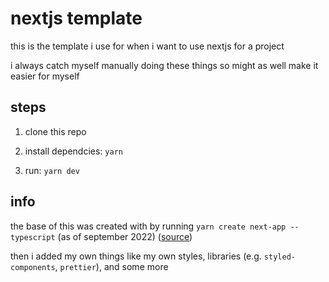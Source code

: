 # nextjs template

this is the template i use for when i want to use nextjs for a project

i always catch myself manually doing these things so might as well make it easier for myself

## steps

1. clone this repo

2. install dependcies: `yarn`

3. run: `yarn dev`

## info

the base of this was created with by running `yarn create next-app --typescript` (as of september 2022) ([source](https://nextjs.org/docs/basic-features/typescript#create-next-app-support))

then i added my own things like my own styles, libraries (e.g. `styled-components`, `prettier`), and some more

